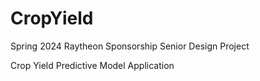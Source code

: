 # CropYield

Spring 2024 Raytheon Sponsorship Senior Design Project

Crop Yield Predictive Model Application
